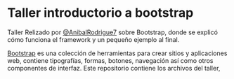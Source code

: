 Taller introductorio a bootstrap
================================

Taller Relizado por [@AnibalRodrigue7](http://twitter.com/AnibalRodrigue7) sobre Bootstrap, donde se explicó cómo funciona el framework y un pequeño ejemplo al final.

[Bootstrap](http://twitter.github.com/bootstrap/) es una colección de herramientas para crear sitios y aplicaciones web, contiene tipografías, formas, botones, navegación así como otros componentes de interfaz. Este repositorio contiene los archivos del taller, 